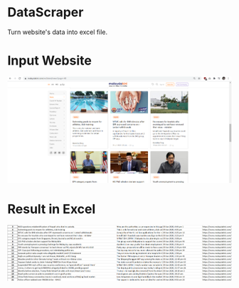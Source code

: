 # DataScraper
Turn website's data into excel file. 

# Input Website
![](https://raw.githubusercontent.com/ChuaN15/DataScraper/master/.idea/input.PNG) 

# Result in Excel
![](https://github.com/ChuaN15/DataScraper/blob/master/.idea/output.PNG) 
